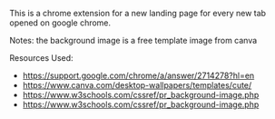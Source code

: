 This is a chrome extension for a new landing page for every new tab opened on google chrome.

Notes: the background image is a free template image from canva

Resources Used:
- https://support.google.com/chrome/a/answer/2714278?hl=en
- https://www.canva.com/desktop-wallpapers/templates/cute/
- https://www.w3schools.com/cssref/pr_background-image.php
- https://www.w3schools.com/cssref/pr_background-image.php
